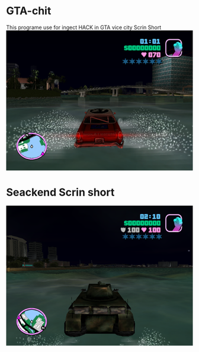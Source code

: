 # GTA-chit
This programe use for ingect HACK in GTA vice city
Scrin Short
![alt text](https://github.com/sabbir28/GTA-chit/blob/main/1.png?raw=true)
# Seackend Scrin short
![alt text](https://github.com/sabbir28/GTA-chit/blob/main/2.png?raw=true)
